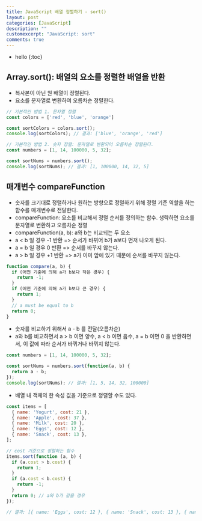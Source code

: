 ```yaml
---
title: JavaScript 배열 정렬하기 - sort()
layout: post
categories: [JavaScript]
description: ""
customexcerpt: "JavaScript: sort"
comments: true
---
```


* hello
{:toc}

## Array.sort(): 배열의 요소를 정렬한 배열을 반환 ##
- 복사본이 아닌 원 배열이 정렬된다.
- 요소를 문자열로 변환하여 오름차순 정렬한다.

```js
// 기본적인 방법 1. 문자열 정렬
const colors = ['red', 'blue', 'orange']

const sortColors = colors.sort();
console.log(sortColors); // 결과: ['blue', 'orange', 'red']

// 기본적인 방법 2. 숫자 정렬: 문자열로 변환되어 오름차순 정렬된다.
const numbers = [1, 14, 100000, 5, 32];

const sortNums = numbers.sort();
console.log(sortNums); // 결과: [1, 100000, 14, 32, 5]
```

## 매개변수 compareFunction ##
- 숫자를 크기대로 정렬하거나 원하는 방향으로 정렬하기 위해 정렬 기준 역할을 하는 함수를 매개변수로 전달한다.
- compareFunction: 요소를 비교해서 정렬 순서를 정의하는 함수. 생략하면 요소를 문자열로 변환하고 오름차순 정렬
- compareFunction(a, b): a와 b는 비교되는 두 요소
- a < b 일 경우 -1 반환 => 순서가 바뀌어 b가 a보다 먼저 나오게 된다.
- a = b 일 경우 0 반환 => 순서를 바꾸지 않는다.
- a > b 일 경우 +1 반환 => a가 이미 앞에 있기 때문에 순서를 바꾸지 않는다.

```js
function compare(a, b) {
  if (어떤 기준에 의해 a가 b보다 작은 경우) {
    return -1;
  }
  if (어떤 기준에 의해 a가 b보다 큰 경우) {
    return 1;
  }
  // a must be equal to b
  return 0;
}
```

- 숫자를 비교하기 위해서 a - b 를 전달(오름차순)
- a와 b를 비교하면서 a > b 이면 양수, a < b 이면 음수, a = b 이면 0 을 반환하면서, 이 값에 따라 순서가 바뀌거나 바뀌지 않는다.

```js
const numbers = [1, 14, 100000, 5, 32];

const sortNums = numbers.sort(function(a, b) {
  return a - b;
});
console.log(sortNums); // 결과: [1, 5, 14, 32, 100000]
```


- 배열 내 객체의 한 속성 값을 기준으로 정렬할 수도 있다.

```js
const items = [
  { name: 'Yogurt', cost: 21 },
  { name: 'Apple', cost: 37 },
  { name: 'Milk', cost: 20 },
  { name: 'Eggs', cost: 12 },
  { name: 'Snack', cost: 13 },
];

// cost 기준으로 정렬하는 함수
items.sort(function (a, b) {
  if (a.cost > b.cost) {
    return 1;
  }
  if (a.cost < b.cost) {
    return -1;
  }
  return 0; // a와 b가 같을 경우
});

// 결과: [{ name: 'Eggs', cost: 12 }, { name: 'Snack', cost: 13 }, { name: 'Milk', cost: 20 }, { name: 'Yogurt', cost: 21 }, { name: 'Apple', cost: 37 }] 
```




